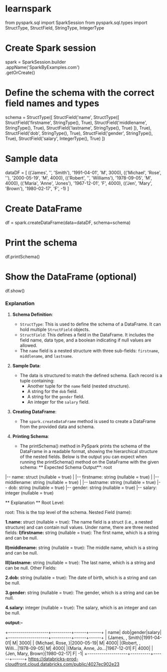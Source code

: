 # learnspark
from pyspark.sql import SparkSession
from pyspark.sql.types import StructType, StructField, StringType, IntegerType

# Create Spark session
spark = SparkSession.builder \
    .appName('SparkByExamples.com') \
    .getOrCreate()

# Define the schema with the correct field names and types
schema = StructType([
    StructField('name', StructType([
        StructField('firstname', StringType(), True),
        StructField('middlename', StringType(), True),
        StructField('lastname', StringType(), True)
    ]), True),
    StructField('dob', StringType(), True),
    StructField('gender', StringType(), True),
    StructField('salary', IntegerType(), True)
])

# Sample data
dataDF = [
    (('James', '', 'Smith'), '1991-04-01', 'M', 3000),
    (('Michael', 'Rose', ''), '2000-05-19', 'M', 4000),
    (('Robert', '', 'Williams'), '1978-09-05', 'M', 4000),
    (('Maria', 'Anne', 'Jones'), '1967-12-01', 'F', 4000),
    (('Jen', 'Mary', 'Brown'), '1980-02-17', 'F', -1)
]

# Create DataFrame
df = spark.createDataFrame(data=dataDF, schema=schema)

# Print the schema
df.printSchema()

# Show the DataFrame (optional)
df.show()


### Explanation

1. **Schema Definition**:
    - `StructType`: This is used to define the schema of a DataFrame. It can hold multiple `StructField` objects.
    - `StructField`: This defines a field in the DataFrame. It includes the field name, data type, and a boolean indicating if null values are allowed.
    - The `name` field is a nested structure with three sub-fields: `firstname`, `middlename`, and `lastname`.

2. **Sample Data**:
    - The data is structured to match the defined schema. Each record is a tuple containing:
        - Another tuple for the `name` field (nested structure).
        - A string for the `dob` field.
        - A string for the `gender` field.
        - An integer for the `salary` field.

3. **Creating DataFrame**:
    - The `spark.createDataFrame` method is used to create a DataFrame from the provided data and schema.

4. **Printing Schema**:
    - The printSchema() method in PySpark prints the schema of the DataFrame in a readable format, showing the hierarchical structure of the 
      nested fields. Below is the output you can expect when running the printSchema() method on the DataFrame with the given schema:
** Expected Schema Output**:
root

 |-- name: struct (nullable = true)
 |    |-- firstname: string (nullable = true)
 |    |-- middlename: string (nullable = true)
 |    |-- lastname: string (nullable = true)
 |-- dob: string (nullable = true)
 |-- gender: string (nullable = true)
 |-- salary: integer (nullable = true)
 
** Explanation **
Root Level:

root: This is the top level of the schema.
Nested Field (name):

**1.name:** struct (nullable = true): The name field is a struct (i.e., a nested structure) and can contain null values.
Under name, there are three nested fields:
**I)firstname:** string (nullable = true): The first name, which is a string and can be null.

**II)middlename:** string (nullable = true): The middle name, which is a string and can be null.

**III)lastname:** string (nullable = true): The last name, which is a string and can be null.
Other Fields:

**2.dob:** string (nullable = true): The date of birth, which is a string and can be null.

**3.gender:** string (nullable = true): The gender, which is a string and can be null.

**4.salary:** integer (nullable = true): The salary, which is an integer and can be null.

**output:-**

+--------------------+----------+------+------+
|                name|       dob|gender|salary|
+--------------------+----------+------+------+
|   {James, , Smith}|1991-04-01|     M|  3000|
| {Michael, Rose, }|2000-05-19|     M|  4000|
|{Robert, , Willi...|1978-09-05|     M|  4000|
|{Maria, Anne, Jo...|1967-12-01|     F|  4000|
| {Jen, Mary, Brown}|1980-02-17|     F|    -1|
+--------------------+----------+------+------+
https://databricks-prod-cloudfront.cloud.databricks.com/public/4027ec902e23
